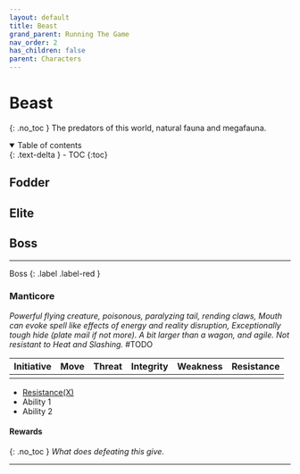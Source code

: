 ```yaml
---
layout: default
title: Beast
grand_parent: Running The Game
nav_order: 2
has_children: false
parent: Characters
---
```

# Beast
{: .no_toc }
The predators of this world, natural fauna and megafauna.

<details open markdown="block">
  <summary>
    Table of contents
  </summary>
  {: .text-delta }
- TOC
{:toc}
</details>


## Fodder



## Elite



## Boss

---
Boss
{: .label .label-red }
### Manticore
*Powerful flying creature, poisonous, paralyzing tail, rending claws, Mouth can evoke spell like effects of energy and reality disruption, Exceptionally tough hide (plate mail if not more). A bit larger than a wagon, and agile. Not resistant to Heat and Slashing.*
#TODO 

| Initiative | Move | Threat | Integrity | Weakness | Resistance |
| ---------- | ---- | ------ | --------- | -------- | ---------- |
|            |      |        |           |          |            |

* [Resistance(X)](../Core/Character-Actions.md#Resistance(X))
* Ability 1
* Ability 2

#### Rewards
{: .no_toc }
*What does defeating this give.*

---


